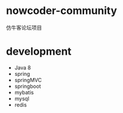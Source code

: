 # nowcoder-community
 
仿牛客论坛项目

# development
+ Java 8
+ spring
+ springMVC
+ springboot
+ mybatis
+ mysql
+ redis
